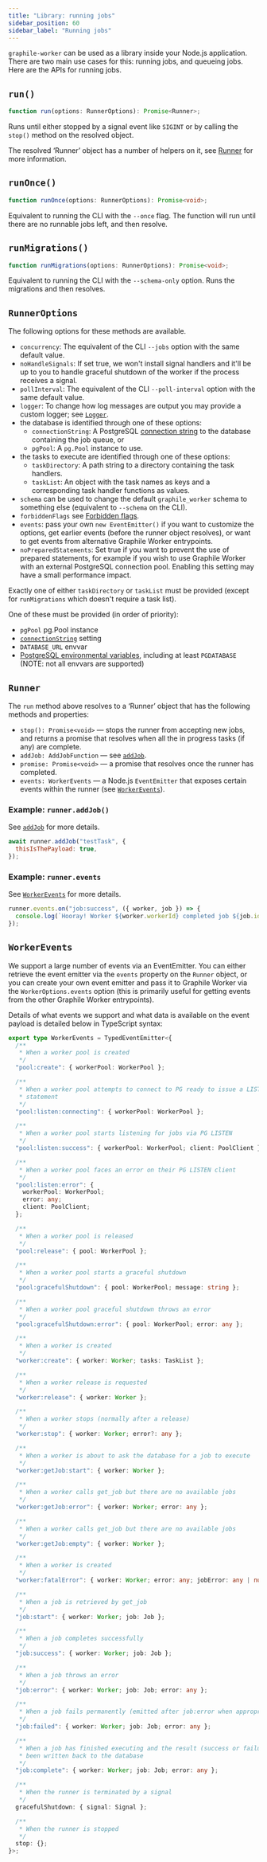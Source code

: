 ```yaml
---
title: "Library: running jobs"
sidebar_position: 60
sidebar_label: "Running jobs"
---
```


`graphile-worker` can be used as a library inside your Node.js application.
There are two main use cases for this: running jobs, and queueing jobs. Here are
the APIs for running jobs.

## `run()`

```ts
function run(options: RunnerOptions): Promise<Runner>;
```

Runs until either stopped by a signal event like `SIGINT` or by calling the
`stop()` method on the resolved object.

The resolved &lsquo;Runner&rsquo; object has a number of helpers on it, see
[Runner](#runner) for more information.

## `runOnce()`

```ts
function runOnce(options: RunnerOptions): Promise<void>;
```

Equivalent to running the CLI with the `--once` flag. The function will run
until there are no runnable jobs left, and then resolve.

## `runMigrations()`

```ts
function runMigrations(options: RunnerOptions): Promise<void>;
```

Equivalent to running the CLI with the `--schema-only` option. Runs the
migrations and then resolves.

## `RunnerOptions`

The following options for these methods are available.

- `concurrency`: The equivalent of the CLI `--jobs` option with the same default
  value.
- `noHandleSignals`: If set true, we won&apos;t install signal handlers and
  it&apos;ll be up to you to handle graceful shutdown of the worker if the
  process receives a signal.
- `pollInterval`: The equivalent of the CLI `--poll-interval` option with the
  same default value.
- `logger`: To change how log messages are output you may provide a custom
  logger; see [`Logger`](./logger.md).
- the database is identified through one of these options:
  - `connectionString`: A PostgreSQL
    [connection string](../connection-string.md) to the database containing the
    job queue, or
  - `pgPool`: A `pg.Pool` instance to use.
- the tasks to execute are identified through one of these options:
  - `taskDirectory`: A path string to a directory containing the task handlers.
  - `taskList`: An object with the task names as keys and a corresponding task
    handler functions as values.
- `schema` can be used to change the default `graphile_worker` schema to
  something else (equivalent to `--schema` on the CLI).
- `forbiddenFlags` see [Forbidden flags](../forbidden-flags.md).
- `events`: pass your own `new EventEmitter()` if you want to customize the
  options, get earlier events (before the runner object resolves), or want to
  get events from alternative Graphile Worker entrypoints.
- `noPreparedStatements`: Set true if you want to prevent the use of prepared
  statements, for example if you wish to use Graphile Worker with an external
  PostgreSQL connection pool. Enabling this setting may have a small performance
  impact.

Exactly one of either `taskDirectory` or `taskList` must be provided (except for
`runMigrations` which doesn&apos;t require a task list).

One of these must be provided (in order of priority):

- `pgPool` pg.Pool instance
- [`connectionString`](../connection-string.md) setting
- `DATABASE_URL` envvar
- [PostgreSQL environmental variables](https://www.postgresql.org/docs/current/libpq-envars.html),
  including at least `PGDATABASE` (NOTE: not all envvars are supported)

## `Runner`

The `run` method above resolves to a &lsquo;Runner&rsquo; object that has the
following methods and properties:

- `stop(): Promise<void>` &mdash; stops the runner from accepting new jobs, and
  returns a promise that resolves when all the in progress tasks (if any) are
  complete.
- `addJob: AddJobFunction` &mdash; see [`addJob`](/docs/library/add-job).
- `promise: Promise<void>` &mdash; a promise that resolves once the runner has
  completed.
- `events: WorkerEvents` &mdash; a Node.js `EventEmitter` that exposes certain
  events within the runner (see [`WorkerEvents`](#workerevents)).

### Example: `runner.addJob()`

See [`addJob`](/docs/library/add-job) for more details.

```js
await runner.addJob("testTask", {
  thisIsThePayload: true,
});
```

### Example: `runner.events`

See [`WorkerEvents`](#workerevents) for more details.

```js
runner.events.on("job:success", ({ worker, job }) => {
  console.log(`Hooray! Worker ${worker.workerId} completed job ${job.id}`);
});
```

## `WorkerEvents`

We support a large number of events via an EventEmitter. You can either retrieve
the event emitter via the `events` property on the `Runner` object, or you can
create your own event emitter and pass it to Graphile Worker via the
`WorkerOptions.events` option (this is primarily useful for getting events from
the other Graphile Worker entrypoints).

Details of what events we support and what data is available on the event
payload is detailed below in TypeScript syntax:

```ts
export type WorkerEvents = TypedEventEmitter<{
  /**
   * When a worker pool is created
   */
  "pool:create": { workerPool: WorkerPool };

  /**
   * When a worker pool attempts to connect to PG ready to issue a LISTEN
   * statement
   */
  "pool:listen:connecting": { workerPool: WorkerPool };

  /**
   * When a worker pool starts listening for jobs via PG LISTEN
   */
  "pool:listen:success": { workerPool: WorkerPool; client: PoolClient };

  /**
   * When a worker pool faces an error on their PG LISTEN client
   */
  "pool:listen:error": {
    workerPool: WorkerPool;
    error: any;
    client: PoolClient;
  };

  /**
   * When a worker pool is released
   */
  "pool:release": { pool: WorkerPool };

  /**
   * When a worker pool starts a graceful shutdown
   */
  "pool:gracefulShutdown": { pool: WorkerPool; message: string };

  /**
   * When a worker pool graceful shutdown throws an error
   */
  "pool:gracefulShutdown:error": { pool: WorkerPool; error: any };

  /**
   * When a worker is created
   */
  "worker:create": { worker: Worker; tasks: TaskList };

  /**
   * When a worker release is requested
   */
  "worker:release": { worker: Worker };

  /**
   * When a worker stops (normally after a release)
   */
  "worker:stop": { worker: Worker; error?: any };

  /**
   * When a worker is about to ask the database for a job to execute
   */
  "worker:getJob:start": { worker: Worker };

  /**
   * When a worker calls get_job but there are no available jobs
   */
  "worker:getJob:error": { worker: Worker; error: any };

  /**
   * When a worker calls get_job but there are no available jobs
   */
  "worker:getJob:empty": { worker: Worker };

  /**
   * When a worker is created
   */
  "worker:fatalError": { worker: Worker; error: any; jobError: any | null };

  /**
   * When a job is retrieved by get_job
   */
  "job:start": { worker: Worker; job: Job };

  /**
   * When a job completes successfully
   */
  "job:success": { worker: Worker; job: Job };

  /**
   * When a job throws an error
   */
  "job:error": { worker: Worker; job: Job; error: any };

  /**
   * When a job fails permanently (emitted after job:error when appropriate)
   */
  "job:failed": { worker: Worker; job: Job; error: any };

  /**
   * When a job has finished executing and the result (success or failure) has
   * been written back to the database
   */
  "job:complete": { worker: Worker; job: Job; error: any };

  /**
   * When the runner is terminated by a signal
   */
  gracefulShutdown: { signal: Signal };

  /**
   * When the runner is stopped
   */
  stop: {};
}>;
```
